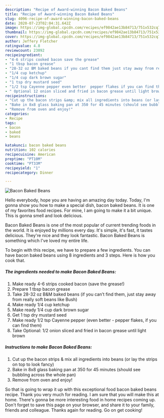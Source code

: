 ```yaml
---
description: "Recipe of Award-winning Bacon Baked Beans"
title: "Recipe of Award-winning Bacon Baked Beans"
slug: 4096-recipe-of-award-winning-bacon-baked-beans
date: 2020-07-23T02:04:31.642Z
image: https://img-global.cpcdn.com/recipes/ef9842ae13b84713/751x532cq70/bacon-baked-beans-recipe-main-photo.jpg
thumbnail: https://img-global.cpcdn.com/recipes/ef9842ae13b84713/751x532cq70/bacon-baked-beans-recipe-main-photo.jpg
cover: https://img-global.cpcdn.com/recipes/ef9842ae13b84713/751x532cq70/bacon-baked-beans-recipe-main-photo.jpg
author: Jeffery Fletcher
ratingvalue: 4.8
reviewcount: 23092
recipeingredient:
- "4-6 strips cooked bacon save the grease"
- "1 tbsp bacon grease"
- "28-32 oz BM baked beans if you cant find them just stay away from really soft beans like Bush"
- "1/4 cup ketchup"
- "1/4 cup dark brown sugar"
- "1 tsp dry mustard seed"
- "1/2 tsp Cayenne pepper even better  pepper flakes if you can find them"
- " Optional 12 onion sliced and fried in bacon grease until light brown"
recipeinstructions:
- "Cut up the bacon strips &amp; mix all ingredients into beans (or lay the strips on top to look fancy)"
- "Bake in 8x8 glass baking pan at 350 for 45 minutes (should see bubbling across the whole pan)"
- "Remove from oven and enjoy!"
categories:
- Recipe
tags:
- bacon
- baked
- beans

katakunci: bacon baked beans 
nutrition: 102 calories
recipecuisine: American
preptime: "PT10M"
cooktime: "PT33M"
recipeyield: "1"
recipecategory: Dinner

---
```



![Bacon Baked Beans](https://img-global.cpcdn.com/recipes/ef9842ae13b84713/751x532cq70/bacon-baked-beans-recipe-main-photo.jpg)

Hello everybody, hope you are having an amazing day today. Today, I'm gonna show you how to make a special dish, bacon baked beans. It is one of my favorites food recipes. For mine, I am going to make it a bit unique. This is gonna smell and look delicious.



Bacon Baked Beans is one of the most popular of current trending foods in the world. It is enjoyed by millions every day. It's simple, it's fast, it tastes delicious. They're nice and they look fantastic. Bacon Baked Beans is something which I've loved my entire life.


To begin with this recipe, we have to prepare a few ingredients. You can have bacon baked beans using 8 ingredients and 3 steps. Here is how you cook that.

<!--inarticleads1-->

##### The ingredients needed to make Bacon Baked Beans:

1. Make ready 4-6 strips cooked bacon (save the grease!)
1. Prepare 1 tbsp bacon grease
1. Take 28-32 oz B&amp;M baked beans (if you can’t find them, just stay away from really soft beans like Bush)
1. Make ready 1/4 cup ketchup
1. Make ready 1/4 cup dark brown sugar
1. Get 1 tsp dry mustard seed
1. Make ready 1/2 tsp Cayenne pepper (even better - pepper flakes, if you can find them)
1. Take  Optional: 1/2 onion sliced and fried in bacon grease until light brown




<!--inarticleads2-->

##### Instructions to make Bacon Baked Beans:

1. Cut up the bacon strips &amp; mix all ingredients into beans (or lay the strips on top to look fancy)
1. Bake in 8x8 glass baking pan at 350 for 45 minutes (should see bubbling across the whole pan)
1. Remove from oven and enjoy!




So that is going to wrap it up with this exceptional food bacon baked beans recipe. Thank you very much for reading. I am sure that you will make this at home. There's gonna be more interesting food in home recipes coming up. Don't forget to save this page on your browser, and share it to your family, friends and colleague. Thanks again for reading. Go on get cooking!
